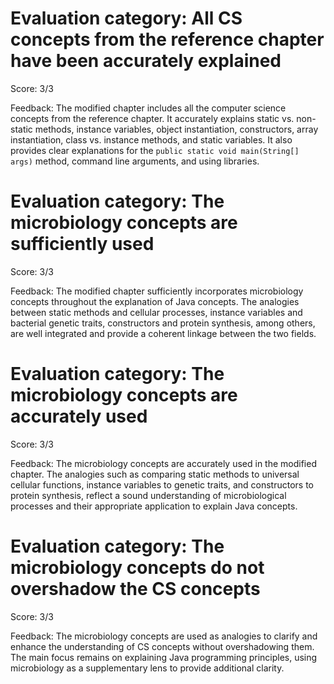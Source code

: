 # Evaluation category: All CS concepts from the reference chapter have been accurately explained

Score: 3/3

Feedback: The modified chapter includes all the computer science concepts from the reference chapter. It accurately explains static vs. non-static methods, instance variables, object instantiation, constructors, array instantiation, class vs. instance methods, and static variables. It also provides clear explanations for the `public static void main(String[] args)` method, command line arguments, and using libraries.

# Evaluation category: The microbiology concepts are sufficiently used

Score: 3/3

Feedback: The modified chapter sufficiently incorporates microbiology concepts throughout the explanation of Java concepts. The analogies between static methods and cellular processes, instance variables and bacterial genetic traits, constructors and protein synthesis, among others, are well integrated and provide a coherent linkage between the two fields.

# Evaluation category: The microbiology concepts are accurately used

Score: 3/3

Feedback: The microbiology concepts are accurately used in the modified chapter. The analogies such as comparing static methods to universal cellular functions, instance variables to genetic traits, and constructors to protein synthesis, reflect a sound understanding of microbiological processes and their appropriate application to explain Java concepts.

# Evaluation category: The microbiology concepts do not overshadow the CS concepts

Score: 3/3

Feedback: The microbiology concepts are used as analogies to clarify and enhance the understanding of CS concepts without overshadowing them. The main focus remains on explaining Java programming principles, using microbiology as a supplementary lens to provide additional clarity.


